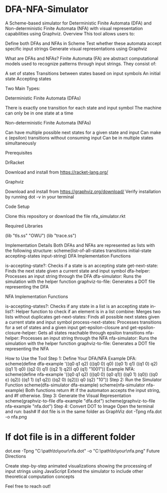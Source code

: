 # DFA-NFA-Simulator

A Scheme-based simulator for Deterministic Finite Automata (DFA) and Non-deterministic Finite Automata (NFA) with visual representation capabilities using Graphviz.
Overview
This tool allows users to:

Define both DFAs and NFAs in Scheme
Test whether these automata accept specific input strings
Generate visual representations using Graphviz

What are DFAs and NFAs?
Finite Automata (FA) are abstract computational models used to recognize patterns through input strings. They consist of:

A set of states
Transitions between states based on input symbols
An initial state
Accepting states

Two Main Types:

Deterministic Finite Automata (DFAs)

There is exactly one transition for each state and input symbol
The machine can only be in one state at a time


Non-deterministic Finite Automata (NFAs)

Can have multiple possible next states for a given state and input
Can make ε (epsilon) transitions without consuming input
Can be in multiple states simultaneously



Prerequisites

DrRacket

Download and install from https://racket-lang.org/


Graphviz

Download and install from https://graphviz.org/download/
Verify installation by running dot -v in your terminal


Code Setup

Clone this repository or download the file nfa_simulator.rkt



Required Libraries

(lib "tls.ss" "OWU")
(lib "trace.ss")

Implementation Details
Both DFAs and NFAs are represented as lists with the following structure:
scheme(list-of-all-states
 transitions
 initial-state
 accepting-states
 input-string)
DFA Implementation Functions

is-accepting-state?: Checks if a state is an accepting state
get-next-state: Finds the next state given a current state and input symbol
dfa-helper: Processes an input string through the DFA
dfa-simulator: Runs the simulation with the helper function
graphviz-to-file: Generates a DOT file representing the DFA

NFA Implementation Functions

is-accepting-states?: Checks if any state in a list is an accepting state
in-list?: Helper function to check if an element is in a list
combine: Merges two lists without duplicates
get-next-states: Finds all possible next states given a current state and input symbol
process-next-states: Processes transitions for a set of states and a given input
get-epsilon-closure and get-epsilon-closure-helper: Gets all states reachable through epsilon transitions
nfa-helper: Processes an input string through the NFA
nfa-simulator: Runs the simulation with the helper function
graphviz-to-file: Generates a DOT file representing the NFA

How to Use the Tool
Step 1: Define Your DFA/NFA
Example DFA:
scheme(define dfa-example
  '((q0 q1 q2)
    (((q0 0) q0)
     ((q0 1) q1)
     ((q1 0) q2)
     ((q1 1) q0)
     ((q2 0) q1)
     ((q2 1) q2))
    q0
    (q1)
    "1001"))
Example NFA:
scheme(define nfa-example
  '((q0 q1 q2)
    (((q0 0) (q0 q1))
     ((q0 1) (q0))
     ((q0 ε) (q2))
     ((q1 1) (q1 q2))
     ((q2 0) (q2)))
    q0
    (q2)
    "10"))
Step 2: Run the Simulator Function
scheme(dfa-simulator dfa-example)
scheme(nfa-simulator nfa-example)
Both functions return #t if the automaton accepts the input string, and #f otherwise.
Step 3: Generate the Visual Representation
scheme(graphviz-to-file dfa-example "dfa.dot")
scheme(graphviz-to-file nfa-example "nfa.dot")
Step 4: Convert DOT to Image
Open the terminal and run:
bash# If dot file is in the same folder as GraphViz
dot -Tpng nfa.dot -o nfa.png

# If dot file is in a different folder
dot.exe -Tpng "C:\path\to\your\nfa.dot" -o "C:\path\to\your\nfa.png"
Future Directions

Create step-by-step animated visualizations showing the processing of input strings using JavaScript
Extend the simulator to include other theoretical computation concepts


Feel free to reach out!

